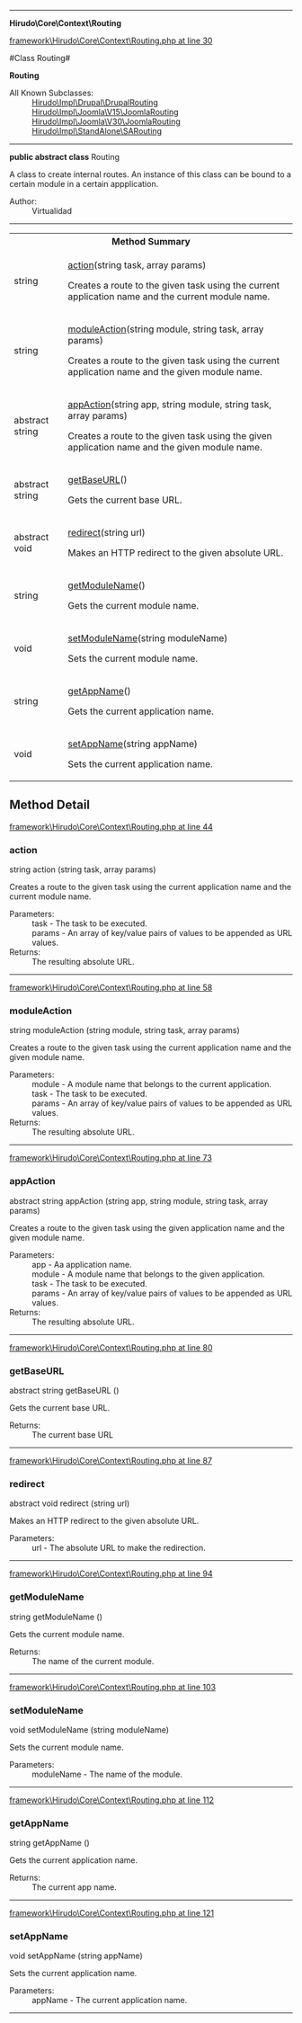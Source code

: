 

- - -

**Hirudo\Core\Context\Routing**


<a href="https://github.com/JeyDotC/Hirudo/blob/master/framework/Hirudo/Core/Context/Routing.php#L30" target='_blank'>framework\Hirudo\Core\Context\Routing.php at line 30</a>

#Class Routing#

**Routing**


<dl>
<dt>All Known Subclasses:</dt>
<dd><a href="https://github.com/JeyDotC/Hirudo-docs/blob/master/Hirudo/Impl/Drupal/DrupalRouting.md">Hirudo\Impl\Drupal\DrupalRouting</a> <a href="https://github.com/JeyDotC/Hirudo-docs/blob/master/Hirudo/Impl/Joomla/V15/JoomlaRouting.md">Hirudo\Impl\Joomla\V15\JoomlaRouting</a> <a href="https://github.com/JeyDotC/Hirudo-docs/blob/master/Hirudo/Impl/Joomla/V30/JoomlaRouting.md">Hirudo\Impl\Joomla\V30\JoomlaRouting</a> <a href="https://github.com/JeyDotC/Hirudo-docs/blob/master/Hirudo/Impl/StandAlone/SARouting.md">Hirudo\Impl\StandAlone\SARouting</a> </dd>
</dl>



- - -

<p><strong>public abstract  class</strong> <span>Routing</span></p>

<div class="comment" id="overview_description"><p>A class to create internal routes. An instance of this class can be bound
to a certain module in a certain appplication.</p></div>

<dl>
<dt>Author:</dt>
<dd>Virtualidad</dd>
</dl>


<hr />

<table id="summary_method">
<tr><th colspan="2">Method Summary</th></tr>
<tr>
<td><span class='k'></span> <span class='nx'>string</span></td>
<td class="description"><p class="name"><a href="#action">action</a>(string task, array params)</p><p class="description">Creates a route to the given task using the current application name
and the current module name.</p></td>
</tr>
<tr>
<td><span class='k'></span> <span class='nx'>string</span></td>
<td class="description"><p class="name"><a href="#moduleaction">moduleAction</a>(string module, string task, array params)</p><p class="description">Creates a route to the given task using the current application name
and the given module name.</p></td>
</tr>
<tr>
<td><span class='k'>abstract </span> <span class='nx'>string</span></td>
<td class="description"><p class="name"><a href="#appaction">appAction</a>(string app, string module, string task, array params)</p><p class="description">Creates a route to the given task using the given application name
and the given module name.</p></td>
</tr>
<tr>
<td><span class='k'>abstract </span> <span class='nx'>string</span></td>
<td class="description"><p class="name"><a href="#getbaseurl">getBaseURL</a>()</p><p class="description">Gets the current base URL.</p></td>
</tr>
<tr>
<td><span class='k'>abstract </span> <span class='nx'>void</span></td>
<td class="description"><p class="name"><a href="#redirect">redirect</a>(string url)</p><p class="description">Makes an HTTP redirect to the given absolute URL.</p></td>
</tr>
<tr>
<td><span class='k'></span> <span class='nx'>string</span></td>
<td class="description"><p class="name"><a href="#getmodulename">getModuleName</a>()</p><p class="description">Gets the current module name.</p></td>
</tr>
<tr>
<td><span class='k'></span> <span class='nx'>void</span></td>
<td class="description"><p class="name"><a href="#setmodulename">setModuleName</a>(string moduleName)</p><p class="description">Sets the current module name.</p></td>
</tr>
<tr>
<td><span class='k'></span> <span class='nx'>string</span></td>
<td class="description"><p class="name"><a href="#getappname">getAppName</a>()</p><p class="description">Gets the current application name.</p></td>
</tr>
<tr>
<td><span class='k'></span> <span class='nx'>void</span></td>
<td class="description"><p class="name"><a href="#setappname">setAppName</a>(string appName)</p><p class="description">Sets the current application name.</p></td>
</tr>
</table>

<h2 id="detail_method">Method Detail</h2>

<a href="https://github.com/JeyDotC/Hirudo/blob/master/framework/Hirudo/Core/Context/Routing.php#L44" target='_blank'>framework\Hirudo\Core\Context\Routing.php at line 44</a>

<h3 id="action()">action</h3>
<span class='k'></span> <span class='nx'>string</span> <span class='nf'>action</span> (string task, array params)

<div class="details">
<p>Creates a route to the given task using the current application name
and the current module name.</p><dl>
<dt>Parameters:</dt>
<dd>task - The task to be executed.</dd>
<dd>params - An array of key/value pairs of values to be appended as URL values.</dd>
<dt>Returns:</dt>
<dd>The resulting absolute URL.</dd>
</dl>

</div>

- - -


<a href="https://github.com/JeyDotC/Hirudo/blob/master/framework/Hirudo/Core/Context/Routing.php#L58" target='_blank'>framework\Hirudo\Core\Context\Routing.php at line 58</a>

<h3 id="moduleAction()">moduleAction</h3>
<span class='k'></span> <span class='nx'>string</span> <span class='nf'>moduleAction</span> (string module, string task, array params)

<div class="details">
<p>Creates a route to the given task using the current application name
and the given module name.</p><dl>
<dt>Parameters:</dt>
<dd>module - A module name that belongs to the current application.</dd>
<dd>task - The task to be executed.</dd>
<dd>params - An array of key/value pairs of values to be appended as URL values.</dd>
<dt>Returns:</dt>
<dd>The resulting absolute URL.</dd>
</dl>

</div>

- - -


<a href="https://github.com/JeyDotC/Hirudo/blob/master/framework/Hirudo/Core/Context/Routing.php#L73" target='_blank'>framework\Hirudo\Core\Context\Routing.php at line 73</a>

<h3 id="appAction()">appAction</h3>
<span class='k'>abstract </span> <span class='nx'>string</span> <span class='nf'>appAction</span> (string app, string module, string task, array params)

<div class="details">
<p>Creates a route to the given task using the given application name
and the given module name.</p><dl>
<dt>Parameters:</dt>
<dd>app - Aa application name.</dd>
<dd>module - A module name that belongs to the given application.</dd>
<dd>task - The task to be executed.</dd>
<dd>params - An array of key/value pairs of values to be appended as URL values.</dd>
<dt>Returns:</dt>
<dd>The resulting absolute URL.</dd>
</dl>

</div>

- - -


<a href="https://github.com/JeyDotC/Hirudo/blob/master/framework/Hirudo/Core/Context/Routing.php#L80" target='_blank'>framework\Hirudo\Core\Context\Routing.php at line 80</a>

<h3 id="getBaseURL()">getBaseURL</h3>
<span class='k'>abstract </span> <span class='nx'>string</span> <span class='nf'>getBaseURL</span> ()

<div class="details">
<p>Gets the current base URL.</p><dl>
<dt>Returns:</dt>
<dd>The current base URL</dd>
</dl>

</div>

- - -


<a href="https://github.com/JeyDotC/Hirudo/blob/master/framework/Hirudo/Core/Context/Routing.php#L87" target='_blank'>framework\Hirudo\Core\Context\Routing.php at line 87</a>

<h3 id="redirect()">redirect</h3>
<span class='k'>abstract </span> <span class='nx'>void</span> <span class='nf'>redirect</span> (string url)

<div class="details">
<p>Makes an HTTP redirect to the given absolute URL.</p><dl>
<dt>Parameters:</dt>
<dd>url - The absolute URL to make the redirection.</dd>
</dl>

</div>

- - -


<a href="https://github.com/JeyDotC/Hirudo/blob/master/framework/Hirudo/Core/Context/Routing.php#L94" target='_blank'>framework\Hirudo\Core\Context\Routing.php at line 94</a>

<h3 id="getModuleName()">getModuleName</h3>
<span class='k'></span> <span class='nx'>string</span> <span class='nf'>getModuleName</span> ()

<div class="details">
<p>Gets the current module name.</p><dl>
<dt>Returns:</dt>
<dd>The name of the current module.</dd>
</dl>

</div>

- - -


<a href="https://github.com/JeyDotC/Hirudo/blob/master/framework/Hirudo/Core/Context/Routing.php#L103" target='_blank'>framework\Hirudo\Core\Context\Routing.php at line 103</a>

<h3 id="setModuleName()">setModuleName</h3>
<span class='k'></span> <span class='nx'>void</span> <span class='nf'>setModuleName</span> (string moduleName)

<div class="details">
<p>Sets the current module name.</p><dl>
<dt>Parameters:</dt>
<dd>moduleName - The name of the module.</dd>
</dl>

</div>

- - -


<a href="https://github.com/JeyDotC/Hirudo/blob/master/framework/Hirudo/Core/Context/Routing.php#L112" target='_blank'>framework\Hirudo\Core\Context\Routing.php at line 112</a>

<h3 id="getAppName()">getAppName</h3>
<span class='k'></span> <span class='nx'>string</span> <span class='nf'>getAppName</span> ()

<div class="details">
<p>Gets the current application name.</p><dl>
<dt>Returns:</dt>
<dd>The current app name.</dd>
</dl>

</div>

- - -


<a href="https://github.com/JeyDotC/Hirudo/blob/master/framework/Hirudo/Core/Context/Routing.php#L121" target='_blank'>framework\Hirudo\Core\Context\Routing.php at line 121</a>

<h3 id="setAppName()">setAppName</h3>
<span class='k'></span> <span class='nx'>void</span> <span class='nf'>setAppName</span> (string appName)

<div class="details">
<p>Sets the current application name.</p><dl>
<dt>Parameters:</dt>
<dd>appName - The current application name.</dd>
</dl>

</div>

- - -

